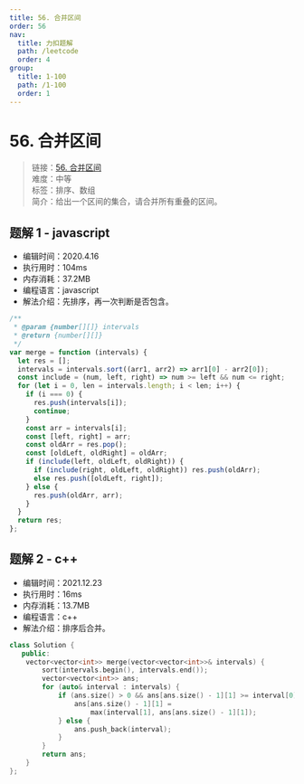 ```yaml
---
title: 56. 合并区间
order: 56
nav:
  title: 力扣题解
  path: /leetcode
  order: 4
group:
  title: 1-100
  path: /1-100
  order: 1
---
```


# 56. 合并区间

> 链接：[56. 合并区间](https://leetcode-cn.com/problems/merge-intervals/)  
> 难度：中等  
> 标签：排序、数组  
> 简介：给出一个区间的集合，请合并所有重叠的区间。

## 题解 1 - javascript

- 编辑时间：2020.4.16
- 执行用时：104ms
- 内存消耗：37.2MB
- 编程语言：javascript
- 解法介绍：先排序，再一次判断是否包含。

```javascript
/**
 * @param {number[][]} intervals
 * @return {number[][]}
 */
var merge = function (intervals) {
  let res = [];
  intervals = intervals.sort((arr1, arr2) => arr1[0] - arr2[0]);
  const include = (num, left, right) => num >= left && num <= right;
  for (let i = 0, len = intervals.length; i < len; i++) {
    if (i === 0) {
      res.push(intervals[i]);
      continue;
    }
    const arr = intervals[i];
    const [left, right] = arr;
    const oldArr = res.pop();
    const [oldLeft, oldRight] = oldArr;
    if (include(left, oldLeft, oldRight)) {
      if (include(right, oldLeft, oldRight)) res.push(oldArr);
      else res.push([oldLeft, right]);
    } else {
      res.push(oldArr, arr);
    }
  }
  return res;
};
```

## 题解 2 - c++

- 编辑时间：2021.12.23
- 执行用时：16ms
- 内存消耗：13.7MB
- 编程语言：c++
- 解法介绍：排序后合并。

```cpp
class Solution {
   public:
    vector<vector<int>> merge(vector<vector<int>>& intervals) {
        sort(intervals.begin(), intervals.end());
        vector<vector<int>> ans;
        for (auto& interval : intervals) {
            if (ans.size() > 0 && ans[ans.size() - 1][1] >= interval[0]) {
                ans[ans.size() - 1][1] =
                    max(interval[1], ans[ans.size() - 1][1]);
            } else {
                ans.push_back(interval);
            }
        }
        return ans;
    }
};
```
